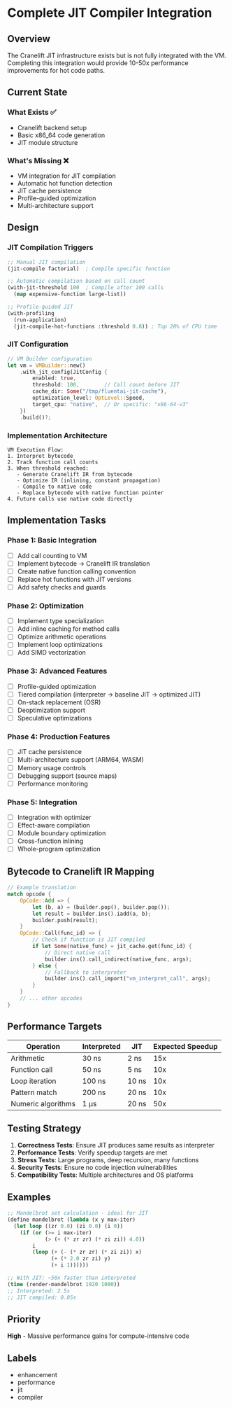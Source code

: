 # Complete JIT Compiler Integration

## Overview

The Cranelift JIT infrastructure exists but is not fully integrated with the VM. Completing this integration would provide 10-50x performance improvements for hot code paths.

## Current State

### What Exists ✅
- Cranelift backend setup
- Basic x86_64 code generation
- JIT module structure

### What's Missing ❌
- VM integration for JIT compilation
- Automatic hot function detection
- JIT cache persistence
- Profile-guided optimization
- Multi-architecture support

## Design

### JIT Compilation Triggers

```lisp
;; Manual JIT compilation
(jit-compile factorial)  ; Compile specific function

;; Automatic compilation based on call count
(with-jit-threshold 100  ; Compile after 100 calls
  (map expensive-function large-list))

;; Profile-guided JIT
(with-profiling
  (run-application)
  (jit-compile-hot-functions :threshold 0.8)) ; Top 20% of CPU time
```

### JIT Configuration

```rust
// VM Builder configuration
let vm = VMBuilder::new()
    .with_jit_config(JitConfig {
        enabled: true,
        threshold: 100,        // Call count before JIT
        cache_dir: Some("/tmp/fluentai-jit-cache"),
        optimization_level: OptLevel::Speed,
        target_cpu: "native",  // Or specific: "x86-64-v3"
    })
    .build()?;
```

### Implementation Architecture

```
VM Execution Flow:
1. Interpret bytecode
2. Track function call counts
3. When threshold reached:
   - Generate Cranelift IR from bytecode
   - Optimize IR (inlining, constant propagation)
   - Compile to native code
   - Replace bytecode with native function pointer
4. Future calls use native code directly
```

## Implementation Tasks

### Phase 1: Basic Integration
- [ ] Add call counting to VM
- [ ] Implement bytecode → Cranelift IR translation
- [ ] Create native function calling convention
- [ ] Replace hot functions with JIT versions
- [ ] Add safety checks and guards

### Phase 2: Optimization
- [ ] Implement type specialization
- [ ] Add inline caching for method calls
- [ ] Optimize arithmetic operations
- [ ] Implement loop optimizations
- [ ] Add SIMD vectorization

### Phase 3: Advanced Features
- [ ] Profile-guided optimization
- [ ] Tiered compilation (interpreter → baseline JIT → optimized JIT)
- [ ] On-stack replacement (OSR)
- [ ] Deoptimization support
- [ ] Speculative optimizations

### Phase 4: Production Features
- [ ] JIT cache persistence
- [ ] Multi-architecture support (ARM64, WASM)
- [ ] Memory usage controls
- [ ] Debugging support (source maps)
- [ ] Performance monitoring

### Phase 5: Integration
- [ ] Integration with optimizer
- [ ] Effect-aware compilation
- [ ] Module boundary optimization
- [ ] Cross-function inlining
- [ ] Whole-program optimization

## Bytecode to Cranelift IR Mapping

```rust
// Example translation
match opcode {
    OpCode::Add => {
        let (b, a) = (builder.pop(), builder.pop());
        let result = builder.ins().iadd(a, b);
        builder.push(result);
    }
    OpCode::Call(func_id) => {
        // Check if function is JIT compiled
        if let Some(native_func) = jit_cache.get(func_id) {
            // Direct native call
            builder.ins().call_indirect(native_func, args);
        } else {
            // Fallback to interpreter
            builder.ins().call_import("vm_interpret_call", args);
        }
    }
    // ... other opcodes
}
```

## Performance Targets

| Operation | Interpreted | JIT | Expected Speedup |
|-----------|------------|-----|------------------|
| Arithmetic | 30 ns | 2 ns | 15x |
| Function call | 50 ns | 5 ns | 10x |
| Loop iteration | 100 ns | 10 ns | 10x |
| Pattern match | 200 ns | 20 ns | 10x |
| Numeric algorithms | 1 µs | 20 ns | 50x |

## Testing Strategy

1. **Correctness Tests**: Ensure JIT produces same results as interpreter
2. **Performance Tests**: Verify speedup targets are met
3. **Stress Tests**: Large programs, deep recursion, many functions
4. **Security Tests**: Ensure no code injection vulnerabilities
5. **Compatibility Tests**: Multiple architectures and OS platforms

## Examples

```lisp
;; Mandelbrot set calculation - ideal for JIT
(define mandelbrot (lambda (x y max-iter)
  (let loop ((zr 0.0) (zi 0.0) (i 0))
    (if (or (>= i max-iter)
            (> (+ (* zr zr) (* zi zi)) 4.0))
        i
        (loop (+ (- (* zr zr) (* zi zi)) x)
              (+ (* 2.0 zr zi) y)
              (+ i 1))))))

;; With JIT: ~50x faster than interpreted
(time (render-mandelbrot 1920 1080))
;; Interpreted: 2.5s
;; JIT compiled: 0.05s
```

## Priority

**High** - Massive performance gains for compute-intensive code

## Labels

- enhancement
- performance
- jit
- compiler